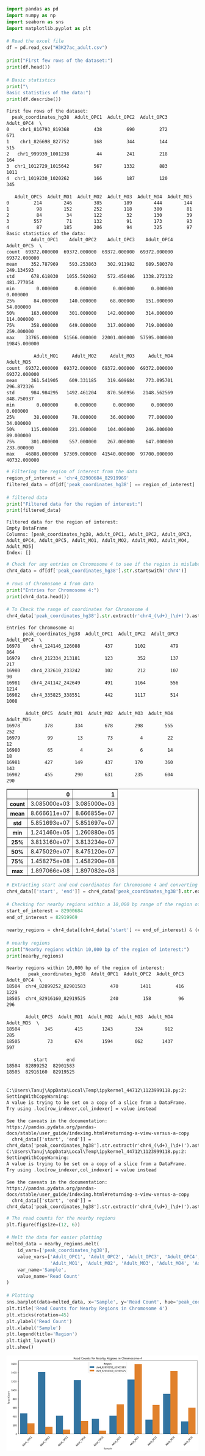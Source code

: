 ```python
import pandas as pd
import numpy as np
import seaborn as sns
import matplotlib.pyplot as plt

# Read the excel file
df = pd.read_csv("H3K27ac_adult.csv")

print("First few rows of the dataset:")
print(df.head())

# Basic statistics
print("\
Basic statistics of the data:")
print(df.describe())
```

    First few rows of the dataset:
      peak_coordinates_hg38  Adult_OPC1  Adult_OPC2  Adult_OPC3  Adult_OPC4  \
    0    chr1_816793_819368         438         690         272         671   
    1    chr1_826698_827752         168         344         144         515   
    2   chr1_999939_1001238          44         241         218         164   
    3  chr1_1012729_1015642         567        1332         883        1011   
    4  chr1_1019230_1020262         166         187         120         345   
    
       Adult_OPC5  Adult_MO1  Adult_MO2  Adult_MO3  Adult_MO4  Adult_MO5  
    0         214        246        385        189        444        144  
    1          98        152        252        118        380         81  
    2          84         34        122         32        130         39  
    3         557         71        132         91        173         93  
    4          87        185        206         94        325         97  
    Basic statistics of the data:
             Adult_OPC1    Adult_OPC2    Adult_OPC3    Adult_OPC4    Adult_OPC5  \
    count  69372.000000  69372.000000  69372.000000  69372.000000  69372.000000   
    mean     352.787969    593.253863    302.911982    689.580378    249.134593   
    std      678.618030   1055.592082    572.450486   1338.272132    481.777054   
    min        0.000000      0.000000      0.000000      0.000000      0.000000   
    25%       84.000000    140.000000     68.000000    151.000000     54.000000   
    50%      163.000000    301.000000    142.000000    314.000000    114.000000   
    75%      358.000000    649.000000    317.000000    719.000000    259.000000   
    max    33765.000000  51566.000000  22001.000000  57595.000000  19845.000000   
    
              Adult_MO1     Adult_MO2     Adult_MO3     Adult_MO4     Adult_MO5  
    count  69372.000000  69372.000000  69372.000000  69372.000000  69372.000000  
    mean     361.541905    609.331185    319.609684    773.095701    296.872326  
    std      984.984295   1492.461204    870.560956   2148.562569    848.750937  
    min        0.000000      0.000000      0.000000      0.000000      0.000000  
    25%       38.000000     78.000000     36.000000     77.000000     34.000000  
    50%      115.000000    221.000000    104.000000    246.000000     89.000000  
    75%      301.000000    557.000000    267.000000    647.000000    233.000000  
    max    46808.000000  57309.000000  41540.000000  97700.000000  40732.000000  
    


```python
# Filtering the region of interest from the data
region_of_interest = 'chr4_82900684_82919969'
filtered_data = df[df['peak_coordinates_hg38'] == region_of_interest]

# filtered data
print("Filtered data for the region of interest:")
print(filtered_data)
```

    Filtered data for the region of interest:
    Empty DataFrame
    Columns: [peak_coordinates_hg38, Adult_OPC1, Adult_OPC2, Adult_OPC3, Adult_OPC4, Adult_OPC5, Adult_MO1, Adult_MO2, Adult_MO3, Adult_MO4, Adult_MO5]
    Index: []
    


```python
# Check for any entries on Chromosome 4 to see if the region is mislabeled or nearby
chr4_data = df[df['peak_coordinates_hg38'].str.startswith('chr4')]

# rows of Chromosome 4 from data
print("Entries for Chromosome 4:")
print(chr4_data.head())

# To Check the range of coordinates for Chromosome 4
chr4_data['peak_coordinates_hg38'].str.extract(r'chr4_(\d+)_(\d+)').astype(int).describe()
```

    Entries for Chromosome 4:
          peak_coordinates_hg38  Adult_OPC1  Adult_OPC2  Adult_OPC3  Adult_OPC4  \
    16978    chr4_124146_126088         437        1102         479         864   
    16979    chr4_212334_213181         123         352         137         217   
    16980    chr4_232610_233242         102         212         107          90   
    16981    chr4_241142_242649         491        1164         556        1214   
    16982    chr4_335825_338551         442        1117         514        1008   
    
           Adult_OPC5  Adult_MO1  Adult_MO2  Adult_MO3  Adult_MO4  Adult_MO5  
    16978         378        334        678        298        555        252  
    16979          99         13         73          4         22         12  
    16980          65          4         24          6         14         18  
    16981         427        149        437        170        360        143  
    16982         455        290        631        235        604        290  
    




<div>
<style scoped>
    .dataframe tbody tr th:only-of-type {
        vertical-align: middle;
    }

    .dataframe tbody tr th {
        vertical-align: top;
    }

    .dataframe thead th {
        text-align: right;
    }
</style>
<table border="1" class="dataframe">
  <thead>
    <tr style="text-align: right;">
      <th></th>
      <th>0</th>
      <th>1</th>
    </tr>
  </thead>
  <tbody>
    <tr>
      <th>count</th>
      <td>3.085000e+03</td>
      <td>3.085000e+03</td>
    </tr>
    <tr>
      <th>mean</th>
      <td>8.666611e+07</td>
      <td>8.666855e+07</td>
    </tr>
    <tr>
      <th>std</th>
      <td>5.851693e+07</td>
      <td>5.851697e+07</td>
    </tr>
    <tr>
      <th>min</th>
      <td>1.241460e+05</td>
      <td>1.260880e+05</td>
    </tr>
    <tr>
      <th>25%</th>
      <td>3.813160e+07</td>
      <td>3.813234e+07</td>
    </tr>
    <tr>
      <th>50%</th>
      <td>8.475029e+07</td>
      <td>8.475120e+07</td>
    </tr>
    <tr>
      <th>75%</th>
      <td>1.458275e+08</td>
      <td>1.458290e+08</td>
    </tr>
    <tr>
      <th>max</th>
      <td>1.897066e+08</td>
      <td>1.897082e+08</td>
    </tr>
  </tbody>
</table>
</div>




```python
# Extracting start and end coordinates for Chromosome 4 and converting them to numeric
chr4_data[['start', 'end']] = chr4_data['peak_coordinates_hg38'].str.extract(r'chr4_(\d+)_(\d+)').astype(int)

# Checking for nearby regions within a 10,000 bp range of the region of interest
start_of_interest = 82900684
end_of_interest = 82919969

nearby_regions = chr4_data[(chr4_data['start'] <= end_of_interest) & (chr4_data['end'] >= start_of_interest)]

# nearby regions
print("Nearby regions within 10,000 bp of the region of interest:")
print(nearby_regions)
```

    Nearby regions within 10,000 bp of the region of interest:
            peak_coordinates_hg38  Adult_OPC1  Adult_OPC2  Adult_OPC3  Adult_OPC4  \
    18504  chr4_82899252_82901583         470        1411         416        1229   
    18505  chr4_82916160_82919525         240         158          96         296   
    
           Adult_OPC5  Adult_MO1  Adult_MO2  Adult_MO3  Adult_MO4  Adult_MO5  \
    18504         345        415       1243        324        912        285   
    18505          73        674       1594        662       1437        597   
    
              start       end  
    18504  82899252  82901583  
    18505  82916160  82919525  
    

    C:\Users\Tanuj\AppData\Local\Temp\ipykernel_44712\1123999118.py:2: SettingWithCopyWarning: 
    A value is trying to be set on a copy of a slice from a DataFrame.
    Try using .loc[row_indexer,col_indexer] = value instead
    
    See the caveats in the documentation: https://pandas.pydata.org/pandas-docs/stable/user_guide/indexing.html#returning-a-view-versus-a-copy
      chr4_data[['start', 'end']] = chr4_data['peak_coordinates_hg38'].str.extract(r'chr4_(\d+)_(\d+)').astype(int)
    C:\Users\Tanuj\AppData\Local\Temp\ipykernel_44712\1123999118.py:2: SettingWithCopyWarning: 
    A value is trying to be set on a copy of a slice from a DataFrame.
    Try using .loc[row_indexer,col_indexer] = value instead
    
    See the caveats in the documentation: https://pandas.pydata.org/pandas-docs/stable/user_guide/indexing.html#returning-a-view-versus-a-copy
      chr4_data[['start', 'end']] = chr4_data['peak_coordinates_hg38'].str.extract(r'chr4_(\d+)_(\d+)').astype(int)
    


```python
# The read counts for the nearby regions
plt.figure(figsize=(12, 6))

# Melt the data for easier plotting
melted_data = nearby_regions.melt(
    id_vars=['peak_coordinates_hg38'], 
    value_vars=['Adult_OPC1', 'Adult_OPC2', 'Adult_OPC3', 'Adult_OPC4', 'Adult_OPC5', 
                'Adult_MO1', 'Adult_MO2', 'Adult_MO3', 'Adult_MO4', 'Adult_MO5'],
    var_name='Sample', 
    value_name='Read Count'
)

# Plotting
sns.barplot(data=melted_data, x='Sample', y='Read Count', hue='peak_coordinates_hg38')
plt.title('Read Counts for Nearby Regions in Chromosome 4')
plt.xticks(rotation=45)
plt.ylabel('Read Count')
plt.xlabel('Sample')
plt.legend(title='Region')
plt.tight_layout()
plt.show()
```


    
![png](output_4_0.png)
    



```python

```
